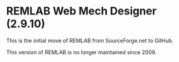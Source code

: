 # REMLAB Web Mech Designer (2.9.10)

This is the initial move of REMLAB from SourceForge.net to GitHub.

This version of REMLAB is no longer maintained since 2009.
